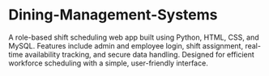 # Dining-Management-Systems
A role-based shift scheduling web app built using Python, HTML, CSS, and MySQL. Features include admin and employee login, shift assignment, real-time availability tracking, and secure data handling. Designed for efficient workforce scheduling with a simple, user-friendly interface.
